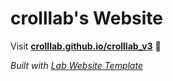 
# crolllab's Website

Visit **[crolllab.github.io/crolllab_v3](https://crolllab.github.io/crolllab_v3)** 🚀

_Built with [Lab Website Template](https://greene-lab.gitbook.io/lab-website-template-docs)_

